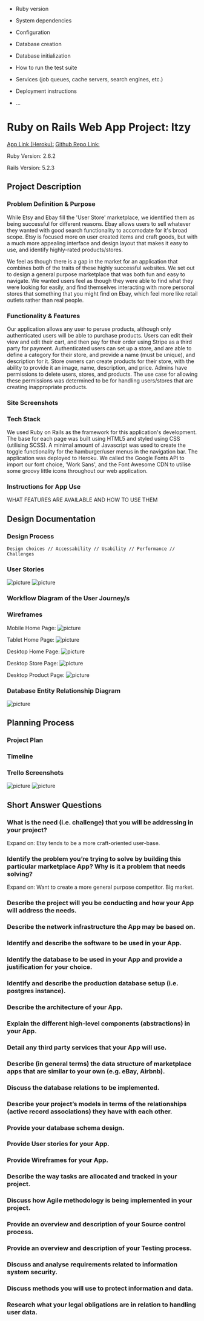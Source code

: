 * Ruby version

* System dependencies

* Configuration

* Database creation

* Database initialization

* How to run the test suite

* Services (job queues, cache servers, search engines, etc.)

* Deployment instructions

* ...

# Ruby on Rails Web App Project: Itzy

[App Link (Heroku):](https://www.heroku.com/carnivorous-raisin-4432)
[Github Repo Link:](https://github.com/Dylan-Speight/definitely_not_etsy/)

Ruby Version: 2.6.2

Rails Version: 5.2.3

## Project Description
### Problem Definition & Purpose

While Etsy and Ebay fill the 'User Store' marketplace, we identified them as being successful for different reasons. Ebay allows users to sell whatever they wanted with good search functionality to accomodate for it's broad scope. Etsy is focused more on user created items and craft goods, but with a much more appealing interface and design layout that makes it easy to use, and identify highly-rated products/stores.

We feel as though there is a gap in the market for an application that combines both of the traits of these highly successful websites. We set out to design a general purpose marketplace that was both fun and easy to navigate. We wanted users feel as though they were able to find what they were looking for easily, and find themselves interacting with more personal stores that something that you might find on Ebay, which feel more like retail outlets rather than real people.

### Functionality & Features

Our application allows any user to peruse products, although only authenticated users will be able to purchase products. Users can edit their view and edit their cart, and then pay for their order using Stripe as a third party for payment. Authenticated users can set up a store, and are able to define a category for their store, and provide a name (must be unique), and description for it. Store owners can create products for their store, with the ability to provide it an image, name, description, and price. Admins have permissions to delete users, stores, and products. The use case for allowing these permissions was determined to be for handling users/stores that are creating inappropriate products.

### Site Screenshots

### Tech Stack
We used Ruby on Rails as the framework for this application's development. The base for each page was built using HTML5 and styled using CSS (utilising SCSS). A minimal amount of Javascript was used to create the toggle functionality for the hamburger/user menus in the navigation bar. The application was deployed to Heroku. We called the Google Fonts API to import our font choice, 'Work Sans', and the Font Awesome CDN to utilise some groovy little icons throughout our web application.

### Instructions for App Use
WHAT FEATURES ARE AVAILABLE AND HOW TO USE THEM


## Design Documentation
### Design Process
    Design choices // Accessability // Usability // Performance // Challenges

### User Stories

![picture](docs/User-Stories-1-12.png)
![picture](docs/User-Stories-13-14.png)


### Workflow Diagram of the User Journey/s

### Wireframes

Mobile Home Page:
![picture](docs/Wireframe-Mobile-Home)

Tablet Home Page:
![picture](docs/Wireframe-Tablet-Home)

Desktop Home Page:
![picture](docs/Wireframe-Desktop-Home)

Desktop Store Page:
![picture](docs/Wireframe-Desktop-Store)

Desktop Product Page:
![picture](docs/Wireframe-Desktop-Product)

### Database Entity Relationship Diagram
![picture](docs/Entity-Relationship-Diagram)

## Planning Process
### Project Plan


### Timeline

### Trello Screenshots

![picture](docs/User-Stories-1-12.png)
![picture](docs/User-Stories-13-14.png)

## Short Answer Questions
### What is the need (i.e. challenge) that you will be addressing in your project?
Expand on: 
Etsy tends to be a more craft-oriented user-base. 

### Identify the problem you’re trying to solve by building this particular marketplace App? Why is it a problem that needs solving?
Expand on:
Want to create a more general purpose competitor. Big market.

### Describe the project will you be conducting and how your App will address the needs.

### Describe the network infrastructure the App may be based on.

### Identify and describe the software to be used in your App.

### Identify the database to be used in your App and provide a justification for your choice.

### Identify and describe the production database setup (i.e. postgres instance).

### Describe the architecture of your App.

### Explain the different high-level components (abstractions) in your App.

### Detail any third party services that your App will use.

### Describe (in general terms) the data structure of marketplace apps that are similar to your own (e.g. eBay, Airbnb).

### Discuss the database relations to be implemented.

### Describe your project’s models in terms of the relationships (active record associations) they have with each other.

### Provide your database schema design.

### Provide User stories for your App.

### Provide Wireframes for your App.

### Describe the way tasks are allocated and tracked in your project.

### Discuss how Agile methodology is being implemented in your project.

### Provide an overview and description of your Source control process.

### Provide an overview and description of your Testing process.

### Discuss and analyse requirements related to information system security.

### Discuss methods you will use to protect information and data.

### Research what your legal obligations are in relation to handling user data.

